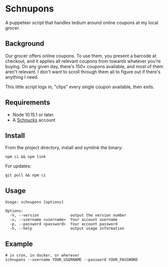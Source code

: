 # Schnupons

A puppeteer script that handles tedium around online coupons at my local grocer.

## Background

Our grocer offers online coupons. To use them, you present a barcode at checkout, and it applies all relevant coupons from towards whatever you're buying. On any given day, there's 150+ coupons available, and most of them aren't relevant. I don't want to scroll through them all to figure out if there's anything I need.

This little script logs in, "clips" every single coupon available, then exits.

## Requirements

- Node 10.15.1 or later.
- A [Schnucks](https://nourish.schnucks.com/) account

## Install

From the project directory, install and symlink the binary:

```
npm ci && npm link
```

For updates:

```
git pull && npm ci
```

## Usage

```
Usage: schnupons [options]

Options:
  -V, --version              output the version number
  -u, --username <username>  Your account username
  -p, --password <password>  Your account password
  -h, --help                 output usage information
```

## Example

```
# in cron, in docker, or wherever
schnupons --username YOUR_USERNAME --password YOUR_PASSWORD
```
